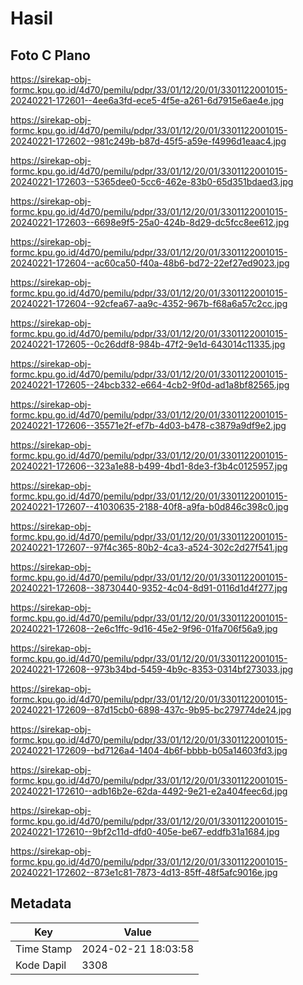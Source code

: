 # Hasil

## Foto C Plano

https://sirekap-obj-formc.kpu.go.id/4d70/pemilu/pdpr/33/01/12/20/01/3301122001015-20240221-172601--4ee6a3fd-ece5-4f5e-a261-6d7915e6ae4e.jpg

https://sirekap-obj-formc.kpu.go.id/4d70/pemilu/pdpr/33/01/12/20/01/3301122001015-20240221-172602--981c249b-b87d-45f5-a59e-f4996d1eaac4.jpg

https://sirekap-obj-formc.kpu.go.id/4d70/pemilu/pdpr/33/01/12/20/01/3301122001015-20240221-172603--5365dee0-5cc6-462e-83b0-65d351bdaed3.jpg

https://sirekap-obj-formc.kpu.go.id/4d70/pemilu/pdpr/33/01/12/20/01/3301122001015-20240221-172603--6698e9f5-25a0-424b-8d29-dc5fcc8ee612.jpg

https://sirekap-obj-formc.kpu.go.id/4d70/pemilu/pdpr/33/01/12/20/01/3301122001015-20240221-172604--ac60ca50-f40a-48b6-bd72-22ef27ed9023.jpg

https://sirekap-obj-formc.kpu.go.id/4d70/pemilu/pdpr/33/01/12/20/01/3301122001015-20240221-172604--92cfea67-aa9c-4352-967b-f68a6a57c2cc.jpg

https://sirekap-obj-formc.kpu.go.id/4d70/pemilu/pdpr/33/01/12/20/01/3301122001015-20240221-172605--0c26ddf8-984b-47f2-9e1d-643014c11335.jpg

https://sirekap-obj-formc.kpu.go.id/4d70/pemilu/pdpr/33/01/12/20/01/3301122001015-20240221-172605--24bcb332-e664-4cb2-9f0d-ad1a8bf82565.jpg

https://sirekap-obj-formc.kpu.go.id/4d70/pemilu/pdpr/33/01/12/20/01/3301122001015-20240221-172606--35571e2f-ef7b-4d03-b478-c3879a9df9e2.jpg

https://sirekap-obj-formc.kpu.go.id/4d70/pemilu/pdpr/33/01/12/20/01/3301122001015-20240221-172606--323a1e88-b499-4bd1-8de3-f3b4c0125957.jpg

https://sirekap-obj-formc.kpu.go.id/4d70/pemilu/pdpr/33/01/12/20/01/3301122001015-20240221-172607--41030635-2188-40f8-a9fa-b0d846c398c0.jpg

https://sirekap-obj-formc.kpu.go.id/4d70/pemilu/pdpr/33/01/12/20/01/3301122001015-20240221-172607--97f4c365-80b2-4ca3-a524-302c2d27f541.jpg

https://sirekap-obj-formc.kpu.go.id/4d70/pemilu/pdpr/33/01/12/20/01/3301122001015-20240221-172608--38730440-9352-4c04-8d91-0116d1d4f277.jpg

https://sirekap-obj-formc.kpu.go.id/4d70/pemilu/pdpr/33/01/12/20/01/3301122001015-20240221-172608--2e6c1ffc-9d16-45e2-9f96-01fa706f56a9.jpg

https://sirekap-obj-formc.kpu.go.id/4d70/pemilu/pdpr/33/01/12/20/01/3301122001015-20240221-172608--973b34bd-5459-4b9c-8353-0314bf273033.jpg

https://sirekap-obj-formc.kpu.go.id/4d70/pemilu/pdpr/33/01/12/20/01/3301122001015-20240221-172609--87d15cb0-6898-437c-9b95-bc279774de24.jpg

https://sirekap-obj-formc.kpu.go.id/4d70/pemilu/pdpr/33/01/12/20/01/3301122001015-20240221-172609--bd7126a4-1404-4b6f-bbbb-b05a14603fd3.jpg

https://sirekap-obj-formc.kpu.go.id/4d70/pemilu/pdpr/33/01/12/20/01/3301122001015-20240221-172610--adb16b2e-62da-4492-9e21-e2a404feec6d.jpg

https://sirekap-obj-formc.kpu.go.id/4d70/pemilu/pdpr/33/01/12/20/01/3301122001015-20240221-172610--9bf2c11d-dfd0-405e-be67-eddfb31a1684.jpg

https://sirekap-obj-formc.kpu.go.id/4d70/pemilu/pdpr/33/01/12/20/01/3301122001015-20240221-172602--873e1c81-7873-4d13-85ff-48f5afc9016e.jpg


## Metadata

| Key        | Value               |
| ---------- | ------------------- |
| Time Stamp | 2024-02-21 18:03:58 |
| Kode Dapil | 3308                |



